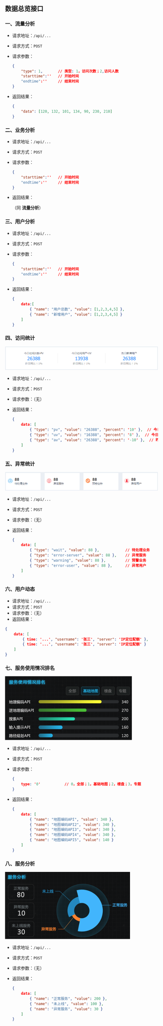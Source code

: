 ## 数据总览接口

### 一、流量分析

* 请求地址：`/api/...`

* 请求方式：`POST`

* 请求参数：

  ```json
  {
      "type": 1,       // 类型: 1，访问次数；2,访问人数
      "starttime":''   // 开始时间
      "endtime":''     // 结束时间
  }
  ```

* 返回结果：

  ```json
  {
      "data": [120, 132, 101, 134, 90, 230, 210]
  }
  ```

  

### 二、业务分析

* 请求地址：`/api/...`

* 请求方式：`POST`

* 请求参数： 

  ```json
  {
      "starttime":''   // 开始时间
      "endtime":''     // 结束时间
  }
  ```

* 返回结果：

  （同 **流量分析**）



### 三、用户分析

- 请求地址：`/api/...`
- 请求方式：`POST`

- 请求参数： 

  ```json
  {
      "starttime":''   // 开始时间
      "endtime":''     // 结束时间
  }
  ```

- 返回结果：

  ```json
  {
      data:[
          { "name": "用户总数", "value": [1,2,3,4,5] },
          { "name": "新增用户", "value": [1,2,3,4,5] }
      ]
  }
  ```

  

### 四、访问统计

![1531187219525](./img/pv.png)

* 请求地址：`/api/...`

* 请求方式：`POST`

* 请求参数：（无）

* 返回结果：

  ```json
  {
      data: [
          { "type": "pv", "value": "26388", "percent": '10' },  // 今日访问次数-PV
          { "type": "uv", "value": "16388", "percent": '8' },  // 今日访问用户-UV
          { "type": "av", "value": "26388", "percent": '-10' },  // 昨日新增用户
      ]
  }
  ```

  

### 五、异常统计

![1531187781854](.\img\yc.png)

- 请求地址：`/api/...`

- 请求方式：`POST`

- 请求参数：（无）

- 返回结果：

  ```json
  {
      data: [
          { "type": "wait", "value": 88 },            // 待处理业务
          { "type": "error-server", "value": 88 },    // 异常服务
          { "type": "warning", "value": 88 },         // 预警业务
          { "type": "error-user", "value": 88 },      // 异常用户
      ]
  }
  ```



### 六、用户动态

- 请求地址：`/api/...`
- 请求方式：`POST`
- 请求参数：（无）
- 返回结果：

```json
{
    data: [
        { time: '...', "username": '张三', "server": 'IP定位配额' },
        { time: '...', "username": '张三', "server": 'IP定位配额' }
    ]
}
```



### 七、服务使用情况排名

![1531188971565](.\img\1531188971565.png)

- 请求地址：`/api/...`

- 请求方式：`POST`

- 请求参数：

  ```json
  {
      type: '0'           // 0，全部；1，基础地图；2，楼盘；3，专题
  }
  ```

- 返回结果：

  ```json
  {
      data: [
          { "name": "地图编码API", "value": 340 },
          { "name": "地图编码API2", "value": 340 },
          { "name": "地图编码API3", "value": 340 },
          { "name": "地图编码API4", "value": 340 },
          { "name": "地图编码API5", "value": 140 }
      ]
  }
  ```

  

### 八、服务分析

![1531189018545](.\img\1531189018545.png)

- 请求地址：`/api/...`

- 请求方式：`POST`

- 请求参数：（无）

- 返回结果：

  ```json
  {
      data: [
          { "name": "正常服务", "value": 200 },
          { "name": "未上线", "value": 100 },
          { "name": "异常服务", "value": 30 }
      ]
  }
  ```

  